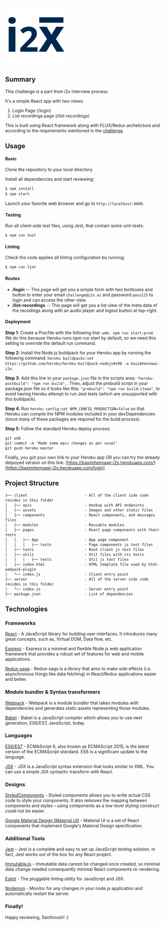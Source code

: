 ![alt tag](./client/assets/i2x-logo.png)

## Summary
This challenge is a part from i2x interview process.

It's a simple React app with two views:
1. Login Page (/login)
2. List recordings page (/list-recordings)

This is built using React framework along with FLUX/Redux archeticture and according to the requirements mentioned in the [challenge](./challenge.pdf).

## Usage

#### Basic

Clone the repository to your local directory.

Install all dependencies and start reviewing:
```bash
$ npm install
$ npm start
```

Launch your favorite web browser and go to `http://localhost:8080`.

#### Testing

Run all client-side test files, using Jest, that contain some unit-tests:

```bash
$ npm run test
```

#### Linting

Check the code applies all linting configuration bu running:

```bash
$ npm run lint
```
#### Routes

- **/login**
-- This page will get you a simple form with two textboxes and button to enter your email `challenge@i2x.ai` and password `pass123` to login and can access the other view.
- **/list-recordings**
-- This page will get you a list view of the meta data of the recodings along with an audio player and logout button at top-right.

#### Deployment

**Step 1**: Create a Procfile with the following line: `web: npm run start:prod`. We do this because Heroku runs npm run start by default, so we need this setting to override the default run command.

**Step 2**: Install the Node.js buildpack for your Heroku app by running the following command: `heroku buildpacks:set https://github.com/heroku/heroku-buildpack-nodejs#v98 -a basimhennawi-i2x`.

**Step 3**: Add this line to your `package.json` file in the scripts area: `"heroku-postbuild": "npm run build",`. Then, adjust the prebuild script in your package.json file so it looks like this: `"prebuild": "npm run build:clean"`, to avoid having Heroku attempt to run Jest tests (which are unsupported with this buildpack).

**Step 4**: Run `heroku config:set NPM_CONFIG_PRODUCTION=false` so that Heroku can compile the NPM modules included in your devDependencies (since many of these packages are required for the build process).

**Step 5**: Follow the standard Heroku deploy process:
```
git add .
git commit -m 'Made some epic changes as per usual'
git push heroku master
```

Finally, you got your own link to your Heroku app OR you can try the already delpoyed version on this link: [https://basimhennawi-i2x.herokuapp.com/](https://basimhennawi-i2x.herokuapp.com/login)

## Project Structure


    ├── client                          - All of the client side code resides in this folder
    │   ├── apis                        - Hookup with API endpoints
    │   ├── assets                      - Images and other static files
    │   ├── components                  - React components, and messages files
    │   ├── modules                     - Reusable modules
    │   ├── pages                       - React page components with their tests
    │   │   ├── App                     - App page component
    │   │   │   ├── tests               - Page components js test files
    │   ├── tests                       - Root client js test files
    │   ├── utils                       - Util files with its tests
    │   │   │   ├── tests               - Util js test files
    │   ├── index.html                  - HTML template file used by html-webpack-plugin
    │   └── index.js                    - Client entry point
    ├── server                          - All of the server side code resides in this folder
    │   └── index.js                    - Server entry point
    ├── package.json                    - List of dependencies


## Technologies

### Frameworks
[React](https://facebook.github.io/react) - A JavaScript library for building user interfaces. It introduces many great concepts, such as, Virtual DOM, Data flow, etc.

[Express](http://expressjs.com/) - Express is a minimal and flexible Node.js web application framework that provides a robust set of features for web and mobile applications.

[Redux-saga](https://github.com/redux-saga/redux-saga) - Redux-saga is a library that aims to make side effects (i.e. asynchronous things like data fetching) in React/Redux applications easier and better.

### Module bundler & Syntax transformers
[Webpack](https://webpack.github.io) - Webpack is a module bundler that takes modules with dependencies and generates static assets representing those modules.

[Babel](https://babeljs.io) - Babel is a JavaScript compiler which allows you to  use next generation, ES6/ES7, JavaScript, today.

### Languages
[ES6/ES7](https://github.com/lukehoban/es6features) - ECMAScript 6, also known as ECMAScript 2015, is the latest version of the ECMAScript standard. ES6 is a significant update to the language.

[JSX]( https://facebook.github.io/react/docs/jsx-in-depth.html) - JSX is a JavaScript syntax extension that looks similar to XML. You can use a simple JSX syntactic transform with React.

### Designs
[StyledComponents](https://github.com/styled-components/styled-components) - Styled components allows you to write actual CSS code to style your components. It also removes the mapping between components and styles – using components as a low-level styling construct could not be easier.

[Google Material Design (Material UI)](https://github.com/callemall/material-ui) - Material UI is a set of React components that implement Google's Material Design specification.

### Additional Tools
[Jest](https://facebook.github.io/jest/) - Jest is a complete and easy to set up JavaScript testing solution. In fact, Jest works out of the box for any React project.

[ImmutableJs](https://facebook.github.io/immutable-js/) - Immutable data cannot be changed once created, so minimal data change needed consequently minimal React components re-rendering.

[Eslint](http://eslint.org) - The pluggable linting utility for JavaScript and JSX.

[Nodemon](http://nodemon.io) - Monitor for any changes in your node.js application and automatically restart the server.

### Finally!

Happy reviewing, Santhoush! :)
